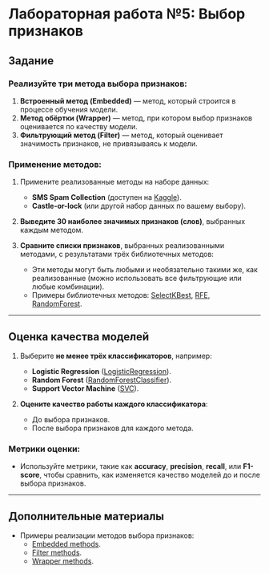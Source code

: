 # Лабораторная работа №5: **Выбор признаков**

## Задание

### Реализуйте три метода выбора признаков:
1. **Встроенный метод (Embedded)** — метод, который строится в процессе обучения модели.
2. **Метод обёртки (Wrapper)** — метод, при котором выбор признаков оценивается по качеству модели.
3. **Фильтрующий метод (Filter)** — метод, который оценивает значимость признаков, не привязываясь к модели.

### Применение методов:
1. Примените реализованные методы на наборе данных:
   - **SMS Spam Collection** (доступен на [Kaggle](https://www.kaggle.com/uciml/sms-spam-collection-dataset)).
   - **Castle-or-lock** (или другой набор данных по вашему выбору).

2. **Выведите 30 наиболее значимых признаков (слов)**, выбранных каждым методом.

3. **Сравните списки признаков**, выбранных реализованными методами, с результатами трёх библиотечных методов:
   - Эти методы могут быть любыми и необязательно такими же, как реализованные (можно использовать все фильтрующие или любые комбинации).
   - Примеры библиотечных методов: [SelectKBest](https://scikit-learn.org/stable/modules/generated/sklearn.feature_selection.SelectKBest.html), [RFE](https://scikit-learn.org/stable/modules/generated/sklearn.feature_selection.RFE.html), [RandomForest](https://scikit-learn.org/stable/modules/generated/sklearn.ensemble.RandomForestClassifier.html).

---

## Оценка качества моделей

1. Выберите **не менее трёх классификаторов**, например:
   - **Logistic Regression** ([LogisticRegression](https://scikit-learn.org/stable/modules/generated/sklearn.linear_model.LogisticRegression.html)).
   - **Random Forest** ([RandomForestClassifier](https://scikit-learn.org/stable/modules/generated/sklearn.ensemble.RandomForestClassifier.html)).
   - **Support Vector Machine** ([SVC](https://scikit-learn.org/stable/modules/generated/sklearn.svm.SVC.html)).

2. **Оцените качество работы каждого классификатора**:
   - До выбора признаков.
   - После выбора признаков для каждого метода.

### Метрики оценки:
- Используйте метрики, такие как **accuracy**, **precision**, **recall**, или **F1-score**, чтобы сравнить, как изменяется качество моделей до и после выбора признаков.

---

## Дополнительные материалы

- Примеры реализации методов выбора признаков:
   - [Embedded methods](https://scikit-learn.org/stable/modules/feature_selection.html#embedded-methods).
   - [Filter methods](https://scikit-learn.org/stable/modules/feature_selection.html#univariate-feature-selection).
   - [Wrapper methods](https://scikit-learn.org/stable/modules/feature_selection.html#recursive-feature-elimination).
